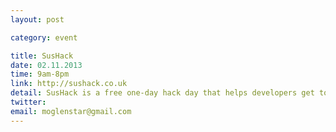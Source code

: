 ```yaml
---
layout: post

category: event

title: SusHack
date: 02.11.2013
time: 9am-8pm
link: http://sushack.co.uk
detail: SusHack is a free one-day hack day that helps developers get together to create solutions to sustainability problems using their skills in development and lots of coffee.
twitter: 
email: moglenstar@gmail.com
---
```

